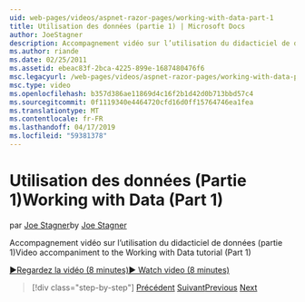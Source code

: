 ```yaml
---
uid: web-pages/videos/aspnet-razor-pages/working-with-data-part-1
title: Utilisation des données (partie 1) | Microsoft Docs
author: JoeStagner
description: Accompagnement vidéo sur l’utilisation du didacticiel de données (partie 1)
ms.author: riande
ms.date: 02/25/2011
ms.assetid: ebeac83f-2bca-4225-899e-1687480476f6
msc.legacyurl: /web-pages/videos/aspnet-razor-pages/working-with-data-part-1
msc.type: video
ms.openlocfilehash: b357d386ae11869d4c16f2b1d42d0b713bbd57c4
ms.sourcegitcommit: 0f1119340e4464720cfd16d0ff15764746ea1fea
ms.translationtype: MT
ms.contentlocale: fr-FR
ms.lasthandoff: 04/17/2019
ms.locfileid: "59381378"
---
```

# <a name="working-with-data-part-1"></a><span data-ttu-id="66ebc-103">Utilisation des données (Partie 1)</span><span class="sxs-lookup"><span data-stu-id="66ebc-103">Working with Data (Part 1)</span></span>

<span data-ttu-id="66ebc-104">par [Joe Stagner](https://github.com/JoeStagner)</span><span class="sxs-lookup"><span data-stu-id="66ebc-104">by [Joe Stagner](https://github.com/JoeStagner)</span></span>

<span data-ttu-id="66ebc-105">Accompagnement vidéo sur l’utilisation du didacticiel de données (partie 1)</span><span class="sxs-lookup"><span data-stu-id="66ebc-105">Video accompaniment to the Working with Data tutorial (Part 1)</span></span>

[<span data-ttu-id="66ebc-106">&#9654;Regardez la vidéo (8 minutes)</span><span class="sxs-lookup"><span data-stu-id="66ebc-106">&#9654; Watch video (8 minutes)</span></span>](https://channel9.msdn.com/Blogs/ASP-NET-Site-Videos/working-with-data-part-1)

> [!div class="step-by-step"]
> <span data-ttu-id="66ebc-107">[Précédent](working-with-forms-part-2.md)
> [Suivant](working-with-data-part-2.md)</span><span class="sxs-lookup"><span data-stu-id="66ebc-107">[Previous](working-with-forms-part-2.md)
[Next](working-with-data-part-2.md)</span></span>
